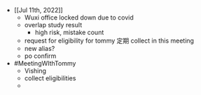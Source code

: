 - [[Jul 11th, 2022]]
	- Wuxi office locked down due to covid
	- overlap study result
		- high risk, mistake count
	- request for eligibility for tommy 定期  collect in this meeting
	- new alias?
	- po confirm
- #MeetingWIthTommy
	- Vishing
	- collect eligibilities
	-